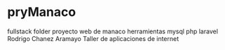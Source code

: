 # pryManaco
fullstack folder
proyecto web de manaco
herramientas mysql php laravel
Rodrigo Chanez Aramayo
Taller de aplicaciones de internet


